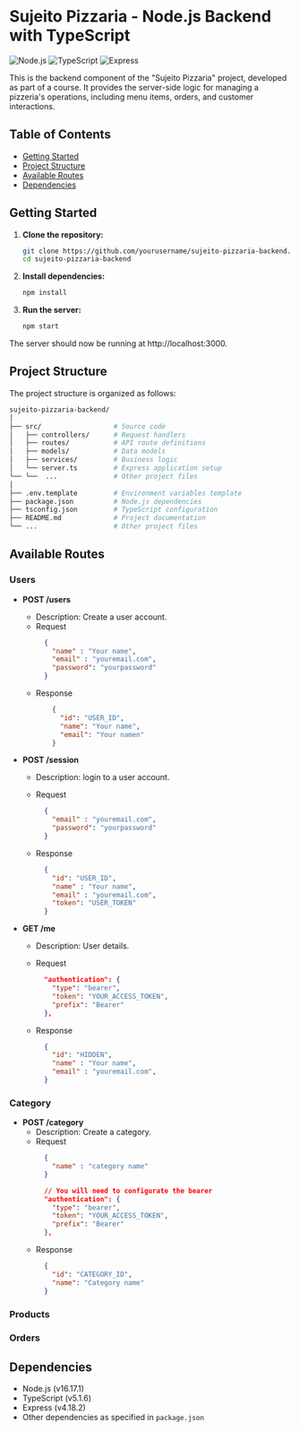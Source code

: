 # Sujeito Pizzaria - Node.js Backend with TypeScript

![Node.js](https://img.shields.io/badge/Node.js-v14.17.4-green)
![TypeScript](https://img.shields.io/badge/TypeScript-v4.5.2-blue)
![Express](https://img.shields.io/badge/Express-v4.17.1-lightgrey)

This is the backend component of the "Sujeito Pizzaria" project, developed as part of a course. It provides the server-side logic for managing a pizzeria's operations, including menu items, orders, and customer interactions.

## Table of Contents

- [Getting Started](#getting-started)
- [Project Structure](#project-structure)
- [Available Routes](#available-routes)
- [Dependencies](#dependencies)


## Getting Started

1. **Clone the repository:**

   ```bash
   git clone https://github.com/yourusername/sujeito-pizzaria-backend.git
   cd sujeito-pizzaria-backend
   ```

2. **Install dependencies:**

    ```bash
    npm install
    ```

3. **Run the server:**

    ```bash
    npm start
    ```
The server should now be running at http://localhost:3000.

## Project Structure
The project structure is organized as follows:
```bash
sujeito-pizzaria-backend/
│
├── src/                  # Source code
│   ├── controllers/      # Request handlers
│   ├── routes/           # API route definitions
│   ├── models/           # Data models
│   ├── services/         # Business logic
│   └── server.ts         # Express application setup
└── └──  ...              # Other project files
│
├── .env.template         # Environment variables template
├── package.json          # Node.js dependencies
├── tsconfig.json         # TypeScript configuration
├── README.md             # Project documentation
└── ...                   # Other project files
```

## Available Routes

### Users

- **POST /users**
  - Description: Create a user account.
  - Request 
    ```json
      {
        "name" : "Your name",
        "email" : "youremail.com",
        "password": "yourpassword"
      } 
    ```
  - Response 
    ```json
        {
          "id": "USER_ID",
          "name": "Your name",
          "email": "Your namen"
        }
    ```

- **POST /session**
  - Description: login to a user account.
  - Request 
    ```json
      {
        "email" : "youremail.com",
        "password": "yourpassword"
      }
    ```

  - Response
    ```json
      {
        "id": "USER_ID",
        "name" : "Your name",
        "email" : "youremail.com",
        "token": "USER_TOKEN"
      }
    ```

- **GET /me**
  - Description: User details.
  - Request 
    ```json
      "authentication": {
        "type": "bearer",
        "token": "YOUR_ACCESS_TOKEN",
        "prefix": "Bearer"
      },
    ```

  - Response
    ```json
      {
        "id": "HIDDEN",
        "name" : "Your name",
        "email" : "youremail.com",
      }
    ```

### Category
- **POST /category**
  - Description: Create a category.
  - Request 
    ```json
      {
        "name" : "category name"
      } 

      // You will need to configurate the bearer 
      "authentication": {
        "type": "bearer",
        "token": "YOUR_ACCESS_TOKEN",
        "prefix": "Bearer"
      },
    ```
  - Response 
    ```json
      {
        "id": "CATEGORY_ID",
        "name": "Category name"
      }
    ```




### Products
### Orders





## Dependencies
- Node.js (v16.17.1)
- TypeScript (v5.1.6)
- Express (v4.18.2)
- Other dependencies as specified in `package.json`


